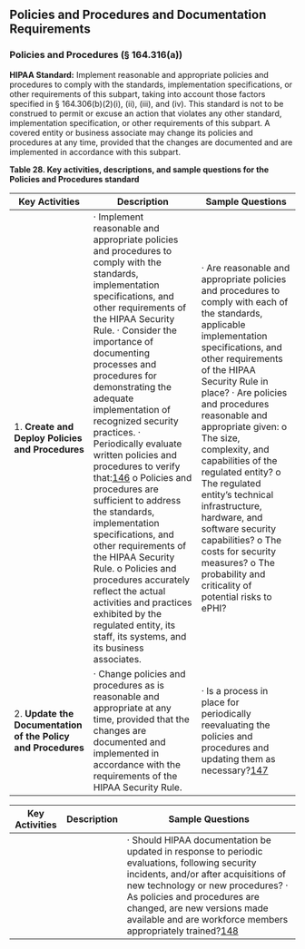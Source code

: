 ## Policies and Procedures and Documentation Requirements

### **Policies and Procedures (§ 164.316(a))**

**HIPAA Standard:** Implement reasonable and appropriate policies and procedures to comply with the standards, implementation specifications, or other requirements of this subpart, taking into account those factors specified in § 164.306(b)(2)(i), (ii), (iii), and (iv). This standard is not to be construed to permit or excuse an action that violates any other standard, implementation specification, or other requirements of this subpart. A covered entity or business associate may change its policies and procedures at any time, provided that the changes are documented and are implemented in accordance with this subpart.

**Table 28. Key activities, descriptions, and sample questions for the Policies and Procedures standard**

| **Key Activities**                                           | **Description**                                              | **Sample Questions**                                         |
| ------------------------------------------------------------ | ------------------------------------------------------------ | ------------------------------------------------------------ |
| 1.   **Create and Deploy Policies and Procedures**           | ·     Implement reasonable and appropriate policies and procedures to comply with the standards, implementation specifications, and other requirements of the  HIPAA Security Rule.  ·    Consider the importance of documenting processes and procedures for demonstrating the adequate implementation  of recognized security practices.  ·     Periodically evaluate written  policies and procedures to verify that:[146](#_bookmark138)  o  Policies  and procedures are sufficient to address the  standards, implementation specifications, and other requirements of the HIPAA Security Rule.  o  Policies  and procedures accurately reflect the actual  activities and practices exhibited by the regulated entity, its staff, its  systems, and its  business associates. | ·     Are reasonable and appropriate policies and procedures to comply with  each of the standards, applicable implementation specifications, and other  requirements of the HIPAA  Security Rule in place?  ·     Are policies and procedures reasonable and appropriate given:  o  The size,  complexity, and capabilities of the regulated  entity?  o  The regulated entity’s technical infrastructure, hardware, and software  security capabilities?  o    The costs for security measures?  o    The probability and  criticality of potential risks to ePHI? |
| 2.   **Update the Documentation of the Policy and Procedures** | ·    Change policies and  procedures as is reasonable and appropriate  at any time,  provided that the changes are documented and implemented in  accordance with the requirements  of the HIPAA Security Rule. | ·     Is a process in place  for periodically reevaluating the policies and procedures and updating them as necessary?[147](#_bookmark139) |

| **Key Activities** | **Description** | **Sample Questions**                                         |
| ------------------ | --------------- | ------------------------------------------------------------ |
|                    |                 | ·    Should HIPAA documentation be updated in response to  periodic evaluations, following security incidents, and/or after acquisitions of new  technology or new procedures?  ·    As policies and procedures are changed, are new versions made available and are  workforce members  appropriately trained?[148](#_bookmark140) |

 